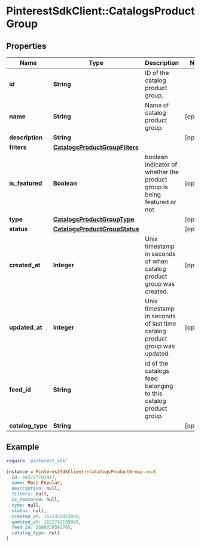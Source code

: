 # PinterestSdkClient::CatalogsProductGroup

## Properties

| Name | Type | Description | Notes |
| ---- | ---- | ----------- | ----- |
| **id** | **String** | ID of the catalog product group. |  |
| **name** | **String** | Name of catalog product group | [optional] |
| **description** | **String** |  | [optional] |
| **filters** | [**CatalogsProductGroupFilters**](CatalogsProductGroupFilters.md) |  |  |
| **is_featured** | **Boolean** | boolean indicator of whether the product group is being featured or not | [optional] |
| **type** | [**CatalogsProductGroupType**](CatalogsProductGroupType.md) |  | [optional] |
| **status** | [**CatalogsProductGroupStatus**](CatalogsProductGroupStatus.md) |  | [optional] |
| **created_at** | **Integer** | Unix timestamp in seconds of when catalog product group was created. | [optional] |
| **updated_at** | **Integer** | Unix timestamp in seconds of last time catalog product group was updated. | [optional] |
| **feed_id** | **String** | id of the catalogs feed belonging to this catalog product group |  |
| **catalog_type** | **String** |  | [optional] |

## Example

```ruby
require 'pinterest_sdk'

instance = PinterestSdkClient::CatalogsProductGroup.new(
  id: 443727193917,
  name: Most Popular,
  description: null,
  filters: null,
  is_featured: null,
  type: null,
  status: null,
  created_at: 1621350033000,
  updated_at: 1622742155000,
  feed_id: 2680059592705,
  catalog_type: null
)
```

